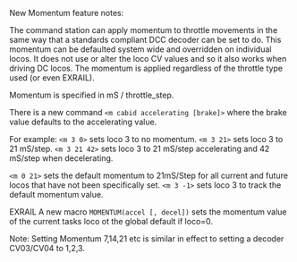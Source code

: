 New Momentum feature notes:

The command station can apply momentum to throttle movements in the same way that a standards compliant DCC decoder can be set to do. This momentum can be defaulted system wide and overridden on individual locos. It does not use or alter the loco CV values and so it also works when driving DC locos.
The momentum is applied regardless of the throttle type used (or even EXRAIL). 

Momentum is specified in mS / throttle_step.

There is a new command `<m cabid accelerating [brake]>`
where the brake value defaults to the accelerating value.

For example: 
`<m 3 0>`   sets loco 3 to no momentum.
`<m 3 21>`   sets loco 3 to 21 mS/step.
`<m 3 21 42>`   sets loco 3 to 21 mS/step accelerating and 42 mS/step when decelerating.

`<m 0 21>`  sets the default momentum to 21mS/Step for all current and future locos that have not been specifically set.
`<m 3 -1>`   sets loco 3 to track the default momentum value. 

EXRAIL
  A new macro `MOMENTUM(accel [, decel])` sets the momentum value of the current tasks loco ot the global default if loco=0. 

Note: Setting Momentum 7,14,21 etc is similar in effect to setting a decoder CV03/CV04 to 1,2,3.   

